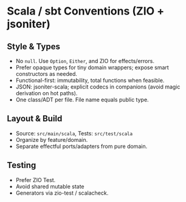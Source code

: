 # Scala / sbt Conventions (ZIO + jsoniter)

## Style & Types
- No `null`. Use `Option`, `Either`, and ZIO for effects/errors.
- Prefer opaque types for tiny domain wrappers; expose smart constructors as needed.
- Functional-first: immutability, total functions when feasible.
- JSON: jsoniter-scala; explicit codecs in companions (avoid magic derivation on hot paths).
- One class/ADT per file. File name equals public type.

## Layout & Build
- Source: `src/main/scala`, Tests: `src/test/scala`
- Organize by feature/domain.
- Separate effectful ports/adapters from pure domain.

## Testing
- Prefer ZIO Test. 
- Avoid shared mutable state
- Generators via zio-test / scalacheck.
